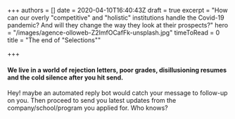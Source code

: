 +++
authors = []
date = 2020-04-10T16:40:43Z
draft = true
excerpt = "How can our overly \"competitive\" and \"holistic\" institutions handle the Covid-19 pandemic? And will they change the way they look at their prospects?"
hero = "/images/agence-olloweb-Z2ImfOCafFk-unsplash.jpg"
timeToRead = 0
title = "The end of \"Selections\""

+++
#### We live in a world of rejection letters, poor grades, disillusioning resumes and the cold silence after you hit send.

Hey! maybe an automated reply bot would catch your message to follow-up on you. Then proceed to send you latest updates from the company/school/program you applied for. Who knows?